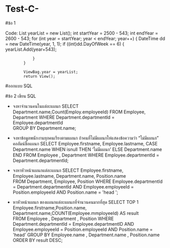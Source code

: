 # Test-C-

#ข้อ 1
 

Code: 
            List<int> yearList = new List<int>();
            int startYear = 2500 - 543;
            int endYear = 2600 - 543;
            for (int year = startYear; year < endYear; year++)
            {
                DateTime dd = new DateTime(year, 1, 1);
                if ((int)dd.DayOfWeek == 6)
                {
                    yearList.Add(year+543);

                }
            }

            ViewBag.year = yearList;
            return View();


#ออกแบบ SQL


 
#ข้อ 2 เขียน SQL
-	จงหาจำนวนคนในแต่ละแผนก
SELECT Department.name,Count(Employ.employeeId) 
FROM Employee, Department
WHERE Department.departmentId = Employee.departmentId                                                                                  
GROUP BY Department.name;


-	จงหาข้อมูลพนักงานทุกคนเรียงตามแผนก ถ้าคนที่ไม่มีแผนกให่แสดงข้อความว่า “ไม่มีแผนก” คอลัมน์ชื่อแผนก
SELECT Employee.firstname,  Employee.lastname,                                                                                                                 CASE Department.name WHEN isnull THEN ‘ไม่มีแผนก’ ELSE Department.name END                                                                                 FROM Employee , Department                                                                                                                                        WHERE Employee.departmentId = Department.departmentId;

-	จงหาหัวหน้าแผนกแต่ละแผนก
SELECT Employee.firstname, Employee.lastname, Department.name, Position.name                                                         
FROM Department, Employee, Position                                                                                                                                   WHERE Employee.departmentId = Department.departmentId AND Employee.employeeId = Position.employeeId AND Position.name = 'head ';

-	หาหัวหน้าแผนก ของแผนกแต่ละแผนกที่จำนวนคนมากที่สุด
SELECT TOP 1 Employee.firstname,Position.name, Department.name,COUNT(Employee.mmployeeId) AS result              
FROM Employee , Department , Position                                                                                                                        WHERE Department.departmentId = Employee.departmentID                                                                                                                                    AND  Employee.employeeId = Position.employeeId                                                                                                                                                                                        AND Position.name = 'head'                                                                                                                                                            GROUP BY Employee.name , Department.name , Position.name                                                                                                                        ORDER BY result DESC;


